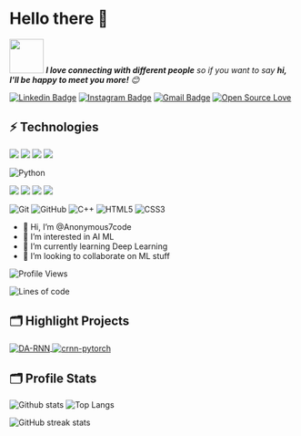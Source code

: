 # Hello there 👋
<img src="https://media.giphy.com/media/LnQjpWaON8nhr21vNW/giphy.gif" width="60"> <em><b>I love connecting with different people</b> so if you want to say <b>hi, I'll be happy to meet you more!</b> 😊</em>


[![Linkedin Badge](https://img.shields.io/badge/-sajal_tiwari-blue?style=flat-square&logo=Linkedin&logoColor=white&link=https://www.linkedin.com/in/sajal-tiwari-0b420616b/)](https://www.linkedin.com/in/sajal-tiwari-0b420616b/)
[![Instagram Badge](https://img.shields.io/badge/-s_a_j_a_l_18-purple?style=flat-square&logo=instagram&logoColor=white&link=https://instagram.com/s_a_j_a_l_18/)](https://instagram.com/s_a_j_a_l_18)
[![Gmail Badge](https://img.shields.io/badge/-sajaltiwari003@gmail.com-c14438?style=flat-square&logo=Gmail&logoColor=white&link=mailto:sajaltiwari003@gmail.com)](mailto:sajaltiwari003@gmail.com)
[![Open Source Love](https://badges.frapsoft.com/os/v1/open-source.svg?v=102)](https://github.com/ellerbrock/open-source-badge/)
## ⚡ Technologies
![](https://img.shields.io/badge/OS-Linux-informational?style=flat&logo=linux&logoColor=white&color=6aa6f8)
![](https://img.shields.io/badge/OS-Windows-informational?style=flat&logo=linux&logoColor=white&color=6aa6f8)
![](https://img.shields.io/badge/Shell-Bash-informational?style=flat&logo=gnu-bash&logoColor=white&color=6aa6f8)
![](https://img.shields.io/badge/DB-SQL-informational?style=flat&logo=sql&logoColor=white&color=6aa6f8)
<br>

![Python](https://img.shields.io/badge/-Python-black?style=flat-square&logo=Python)

![](https://img.shields.io/badge/Framework-Tensorflow-informational?style=flat&logo=tensorflow&logoColor=white&color=6aa6f8)
![](https://img.shields.io/badge/Module-Scipy-informational?style=flat&logo=scipy&logoColor=white&color=6aa6f8)
![](https://img.shields.io/badge/Framework-Flask-informational?style=flat&logo=flask&logoColor=white&color=6aa6f8)
![](https://img.shields.io/badge/Framework-Django-informational?style=flat&logo=django&logoColor=white&color=6aa6f8)

![Git](https://img.shields.io/badge/-Git-black?style=flat-square&logo=git)
![GitHub](https://img.shields.io/badge/-GitHub-181717?style=flat-square&logo=github)
![C++](https://img.shields.io/badge/-C++-00599C?style=flat-square&logo=c)
![HTML5](https://img.shields.io/badge/-HTML5-E34F26?style=flat-square&logo=html5&logoColor=white)
![CSS3](https://img.shields.io/badge/-CSS3-1572B6?style=flat-square&logo=css3)

- 👋 Hi, I’m @Anonymous7code
- 👀 I’m interested in AI ML
- 🌱 I’m currently learning Deep Learning
- 💞️ I’m looking to collaborate on ML stuff
<!--START_SECTION:waka-->
![Profile Views](http://img.shields.io/badge/Profile%20Views-727-blue)

![Lines of code](https://img.shields.io/badge/From%20Hello%20World%20I%27ve%20Written-1.3%20million%20lines%20of%20code-blue)



## 🗂️ Highlight Projects

<a href="https://github.com/Zhenye-Na/DA-RNN">
  <img align="center" src="https://github-readme-stats.vercel.app/api/pin/?username=zhenye-na&repo=DA-RNN&show_icons=true&line_height=27&title_color=6aa6f8&text_color=8a919a&icon_color=6aa6f8&bg_color=0e1116" alt="DA-RNN" />
</a>

<a href="https://github.com/Zhenye-Na/crnn-pytorch">
  <img align="center" src="https://github-readme-stats.vercel.app/api/pin/?username=zhenye-na&repo=crnn-pytorch&show_icons=true&line_height=27&title_color=6aa6f8&text_color=8a919a&icon_color=6aa6f8&bg_color=0e1116" alt="crnn-pytorch" />
</a>

## 🗂️ Profile Stats

![Github stats](https://github-readme-stats.vercel.app/api?username=anonymous7code&show_icons=true&theme=tokyonight)
![Top Langs](https://github-readme-stats.vercel.app/api/top-langs/?username=anonymous7code&hide=TeX&layout=compact&theme=tokyonight)



![GitHub streak stats](https://github-readme-streak-stats.herokuapp.com/?user=Anonymous7code)  
<!---
Anonymous7code/Anonymous7code is a ✨ special ✨ repository because its `README.md` (this file) appears on your GitHub profile.
You can click the Preview link to take a look at your changes.
--->
